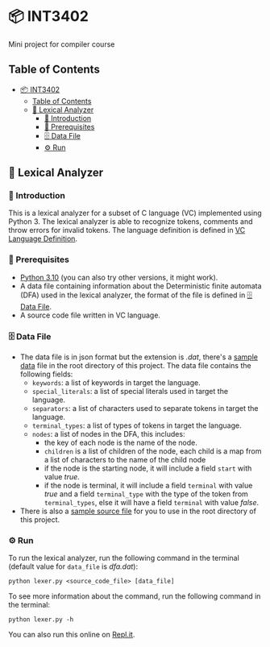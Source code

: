 # 📦 INT3402

Mini project for compiler course

## Table of Contents

- [📦 INT3402](#-int3402)
  - [Table of Contents](#table-of-contents)
  - [📄 Lexical Analyzer](#-lexical-analyzer)
    - [📜 Introduction](#-introduction)
    - [🔧 Prerequisites](#-prerequisites)
    - [🗄️ Data File](#️-data-file)
    - [⚙️ Run](#️-run)

## 📄 Lexical Analyzer

### 📜 Introduction

This is a lexical analyzer for a subset of C language (VC) implemented using Python 3. The lexical analyzer is able to recognize tokens, comments and throw errors for invalid tokens. The language definition is defined in [VC Language Definition](https://duongoku.github.io/archive/2023/VC%20Language%20Definition.pdf).

### 🔧 Prerequisites

-   [Python 3.10](https://www.python.org/downloads/) (you can also try other versions, it might work).
-   A data file containing information about the Deterministic finite automata (DFA) used in the lexical analyzer, the format of the file is defined in [🗄️ Data File](#️-data-file).
-   A source code file written in VC language.

### 🗄️ Data File

-   The data file is in json format but the extension is _.dat_, there's a [sample data](dfa.dat) file in the root directory of this project. The data file contains the following fields:
    -   `keywords`: a list of keywords in target the language.
    -   `special_literals`: a list of special literals used in target the language.
    -   `separators`: a list of characters used to separate tokens in target the language.
    -   `terminal_types`: a list of types of tokens in target the language.
    -   `nodes`: a list of nodes in the DFA, this includes:
        -   the key of each node is the name of the node.
        -   `children` is a list of children of the node, each child is a map from a list of characters to the name of the child node
        -   if the node is the starting node, it will include a field `start` with value _true_.
        -   if the node is terminal, it will include a field `terminal` with value _true_ and a field `terminal_type` with the type of the token from `terminal_types`, else it will have a field `terminal` with value _false_.
-   There is also a [sample source file](sample.vc) for you to use in the root directory of this project.

### ⚙️ Run

To run the lexical analyzer, run the following command in the terminal (default value for `data_file` is _dfa.dat_):

```
python lexer.py <source_code_file> [data_file]
```

To see more information about the command, run the following command in the terminal:

```
python lexer.py -h
```

You can also run this online on [Repl.it](https://replit.com/@duongoku/Lexer#README.md).
